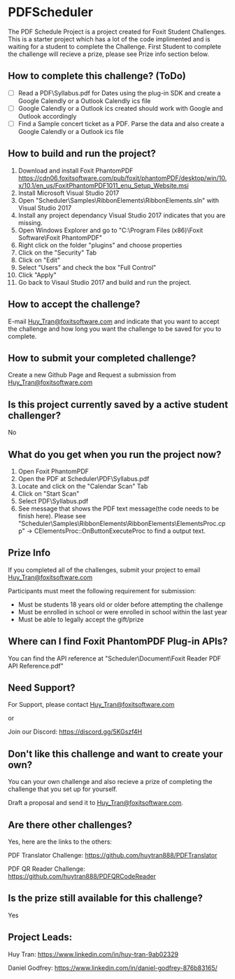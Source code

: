 # PDFScheduler

The PDF Schedule Project is a project created for Foxit Student Challenges. This is a starter project which has a lot of the code implimented and is waiting for a student to complete the Challenge. First Student to complete the challenge will recieve a prize, please see Prize info section below.

## How to complete this challenge? (ToDo)
- [ ] Read a PDF\Syllabus.pdf for Dates using the plug-in SDK and create a Google Calendly or a Outlook Calendly ics file
- [ ] Google Calendly or a Outlook ics created should work with Google and Outlook accordingly
- [ ] Find a Sample concert ticket as a PDF.  Parse the data and also create a Google Calendly or a Outlook ics file

## How to build and run the project?
1. Download and install Foxit PhantomPDF https://cdn06.foxitsoftware.com/pub/foxit/phantomPDF/desktop/win/10.x/10.1/en_us/FoxitPhantomPDF1011_enu_Setup_Website.msi
2. Install Microsoft Visual Studio 2017
3. Open "Scheduler\Samples\RibbonElements\RibbonElements.sln" with Visual Studio 2017
4. Install any project dependancy Visual Studio 2017 indicates that you are missing.
5. Open Windows Explorer and go to "C:\Program Files (x86)\Foxit Software\Foxit PhantomPDF\"
6. Right click on the folder "plugins" and choose properties
7. Click on the "Security" Tab
8. Click on "Edit"
9. Select "Users" and check the box "Full Control"
10. Click "Apply"
11. Go back to Visaul Studio 2017 and build and run the project.

## How to accept the challenge?
E-mail Huy_Tran@foxitsoftware.com and indicate that you want to accept the challenge and how long you want the challenge to be saved for you to complete.

## How to submit your completed challenge?
Create a new Github Page and Request a submission from Huy_Tran@foxitsoftware.com

## Is this project currently saved by a active student challenger?
No

## What do you get when you run the project now?
1. Open Foxit PhantomPDF
2. Open the PDF at Scheduler\PDF\Syllabus.pdf
3. Locate and click on the "Calendar Scan" Tab 
4. Click on "Start Scan"
5. Select PDF\Syllabus.pdf
6. See message that shows the PDF text message(the code needs to be finish here).  Please see "Scheduler\Samples\RibbonElements\RibbonElements\ElementsProc.cpp" -> CElementsProc::OnButtonExecuteProc to find a output text.


## Prize Info
If you completed all of the challenges, submit your project to email Huy_Tran@foxitsoftware.com

Participants must meet the following requirement for submission:
* Must be students 18 years old or older before attempting the challenge
* Must be enrolled in school or were enrolled in school within the last year
* Must be able to legally accept the gift/prize

## Where can I find Foxit PhantomPDF Plug-in APIs?
You can find the API reference at "Scheduler\Document\Foxit Reader PDF API Reference.pdf"

## Need Support?
For Support, please contact Huy_Tran@foxitsoftware.com

or

Join our Discord: https://discord.gg/5KGszf4H

## Don't like this challenge and want to create your own?
You can your own challenge and also recieve a prize of completing the challenge that you set up for yourself.  

 Draft a proposal and send it to Huy_Tran@foxitsoftware.com.

## Are there other challenges? 
Yes, here are the links to the others:

PDF Translator Challenge: https://github.com/huytran888/PDFTranslator

PDF QR Reader Challenge: https://github.com/huytran888/PDFQRCodeReader

## Is the prize still available for this challenge?
Yes

## Project Leads:
Huy Tran: https://www.linkedin.com/in/huy-tran-9ab02329

Daniel Godfrey: https://www.linkedin.com/in/daniel-godfrey-876b83165/
